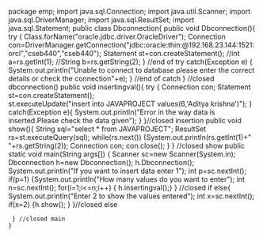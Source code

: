 package emp;
import java.sql.Connection;
import java.util.Scanner;
import java.sql.DriverManager;
import java.sql.ResultSet;
import java.sql.Statement;
public class Dbconnection{
	     public void Dbconnection(){
				try {
				Class.forName("oracle.jdbc.driver.OracleDriver");
				Connection con=DriverManager.getConnection("jdbc:oracle:thin:@192.168.23.144:1521:orcl","cseb440","cseb440");
				Statement st=con.createStatement();
				//int a=rs.getInt(1);
				//String b=rs.getString(2);
				}  //end of try
				catch(Exception e)
				{
					System.out.println("Unable to connect to database please enter the correct details or check the connection"+e);
				}  //end of catch
             } //closed dbconnection()
	     public void insertingval(){
	    	 try {
	    	       Connection con;
			       Statement st=con.createStatement();  
	    	       st.executeUpdate("insert into JAVAPROJECT values(6,'Aditya krishna')");
	    	       }
	    	catch(Exception e){
	    		              System.out.println("Error in the way data is inserted.Please check the data given");
	    		              }
	    	}//closed insertion
	     public void show(){
				String sql="select * from JAVAPROJECT";
				ResultSet rs=st.executeQuery(sql);
				while(rs.next())
				{System.out.println(rs.getInt(1)+" "+rs.getString(2));
					Connection con;
					con.close();
				}
	     } //closed show
	public static void main(String args[])
	{  Scanner sc=new Scanner(System.in);
		Dbconnection h=new Dbconnection();
		h.Dbconnection();
		System.out.println("If you want to insert data enter 1");
		int p=sc.nextInt();
		if(p=1)
		{System.out.println("How many values do you want to enter");
		 int n=sc.nextInt();
		 for(i=1;i<=n;i++) {
		h.insertingval();}
		} //closed if
		else{
			System.out.println("Enter 2 to show the values entered");
			int x=sc.nextInt();
			  if(x=2)
				  {h.show();
				  }
		    }//closed else
		
     } //closed main
	}
